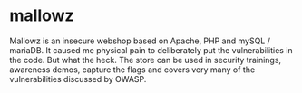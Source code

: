 # mallowz
Mallowz is an insecure webshop based on Apache, PHP and mySQL / mariaDB. 
It caused me physical pain to deliberately put the vulnerabilities in the code. 
But what the heck. The store can be used in security trainings, awareness demos, 
capture the flags and covers very many of the vulnerabilities discussed by OWASP.
